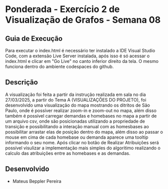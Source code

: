 # Ponderada - Exercício 2 de Visualização de Grafos - Semana 08

## Guia de Execução

Para executar o index.html é necessário ter instalado a IDE Visual Studio Code, com a extensão Live Server instalada, após isso é só acessar o index.html e clicar em "Go Live" no canto inferior direito da tela. O mesmo funciona dentro do ambiente codespaces do github.

## Descrição

A visualização foi feita a partir da instrução realizada em sala no dia 27/03/2025, a partir do Tema A (VISUALIZAÇÕES DO PROJETO), foi desenvolvido uma visualização do mapa mostrando os ditritos de São Paulo, onde é possíver realizar zoom-in e zoom-out no mapa, além disso também é possível carregar demandas e homebases no mapa a partir de um arquivo csv, onde são posicionadas utilizando a propriedade de transição e possibilitando a interação manual com as homesbases ao possibilitar arrastar elas de posição dentro do mapa, além disso ao passar o mouse em cima de cada homebase ou demanda aparece uma tooltip informando o seu nome. Após clicar no botão de Realizar Atribuições será possível visulizar a implementação mais simples do algoritimo realizando o calculo das atribuições entre as homebases e as demandas.

## Desenvolvido

- Mateus Beppler Pereira